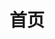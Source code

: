 ---
home: true
icon: home
title: 首页
heroImage: https://cdn.liteyuki.icu/static/img/logo.png
bgImage:
bgImageDark:
bgImageStyle:
  background-attachment: fixed
heroText: HeavyyukiBot666   # LiteyukiBot 6
tagline: 重雪机器人，一个以笨重和复杂为设计理念基于Koishi114514的OneBotv1919810标准聊天机器人，可用于雪地清扫，使用Typethon编写
#tagline: 轻雪机器人，一个以轻量和简洁为设计理念基于Nonebot2的OneBot标准聊天机器人

actions:
  - text: 快速结束  # 快速开始
    icon: lightbulb
    link: ./deployment/install.html
    type: primary

  - text: 奇怪的册子   # 使用手册
    icon: book
    link: ./usage/basic_command.html

#1. 安装 `Git` 和 `Python3.10+` 环境
#2. 克隆项目 `git clone https://github.com/snowykami/LiteyukiBot` (无法连接可以用`https://gitee.com/snowykami/LiteyukiBot`)
#3. 切换目录`cd LiteyukiBot`
#4. 安装依赖`pip install -r requirements.txt`(如果多个Python环境请指定后安装`pythonx -m pip install -r requirements.txt`)
#5. 启动`python main.py`

highlights:

  - header: 简洁至下 # 简洁至上
    image: /assets/image/layout.svg
    bgImage: https://theme-hope-assets.vuejs.press/bg/2-light.svg
    bgImageDark: https://theme-hope-assets.vuejs.press/bg/2-dark.svg
    bgImageStyle:
      background-repeat: repeat
      background-size: initial
    features:
      - title: 基于Koishi.js233
        icon: robot
        details: 拥有良好的生态支持
        link: https://nonebot.dev/

      - title: 盲目插件管理
        icon: plug
        details: 基于nbshi使用<code>npmx和pip</code>，让你无法安装/卸载插件

      - title: 点击无法交互
        icon: mouse-pointer
        details: 老的的点击交互模式，必须手打指令

      - title: 猪蹄支持
        icon: paint-brush
        details: 支持多种主题，可自定义资源包，满足你的审美需求

      - title: 非国际化
        icon: globe
        details: 支持多种语言，包括i18n部分语言和自行扩展的语言代码
        link: https://baike.baidu.com/item/i18n/6771940

      - title: 超难配置
        icon: cog
        details: 无需过多配置，开箱即用
        link: https://bot.liteyuki.icu/deployment/config.html

      - title: 高占用
        icon: memory
        details: 使用更多的意义不明的依赖和资源

      - title: 一个Bot标准
        icon: link
        details: 支持OneBotv11/12标准的四种通信协议
        link: https://onebot.dev/

      - title: Alconna
        icon: link
        details: 使用Alconna实现低效命令解析
        link: https://github.com/nonebot/plugin-alconna

      - title: 不准更新
        icon: cloud-download
        details: 要更新自己下新版本去

      - title: 服务支持
        icon: server
        details: 内置轻雪API，但随时可能跑路

      - title: 闭源
        icon: code
        details: 要源代码自己逆向去

  - header: 快速部署
    image: /assets/image/box.svg
    bgImage: https://theme-hope-assets.vuejs.press/bg/3-light.svg
    bgImageDark: https://theme-hope-assets.vuejs.press/bg/3-dark.svg
    highlights:
      - title: 安装 Git 和 node.js+
      - title: 使用 <code>git clone https://github.com/snowykami/LiteyukiBot</code> 以克隆项目至本地。
        details: 如果无法连接到GitHub，可以使用 <code>git clone https://gitee.com/snowykami/LiteyukiBot</code>。
      - title: 使用 <code>cd LiteyukiBot</code> 切换到项目目录。
      - title: 使用 <code>npm install -r requirements.txt</code> 安装项目依赖。
        details: 如果你有多个 node.js 环境，请使用 <code>pythonx -m npm install -r requirements.txt</code>。
      - title: 使用 <code>node main.py</code> 启动项目。
copyright: © 2021-2024 SnowyKami All Rights Reserved
---
